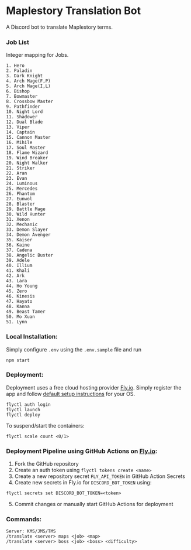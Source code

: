 # Maplestory Translation Bot
A Discord bot to translate Maplestory terms.

### Job List
Integer mapping for Jobs.
```
1. Hero
2. Paladin
3. Dark Knight
4. Arch Mage(F,P)
5. Arch Mage(I,L)
6. Bishop
7. Bowmaster
8. Crossbow Master
9. Pathfinder
10. Night Lord
11. Shadower
12. Dual Blade
13. Viper
14. Captain
15. Cannon Master
16. Mihile
17. Soul Master
18. Flame Wizard
19. Wind Breaker
20. Night Walker
21. Striker
22. Aran
23. Evan
24. Luminous
25. Mercedes
26. Phantom
27. Eunwol
28. Blaster
29. Battle Mage
30. Wild Hunter
31. Xenon
32. Mechanic
33. Demon Slayer
34. Demon Avenger
35. Kaiser
36. Kaine
37. Cadena
38. Angelic Buster
39. Adele
40. Illium
41. Khali
42. Ark
43. Lara
44. Ho Young
45. Zero
46. Kinesis
47. Hayato
48. Kanna
49. Beast Tamer
50. Mo Xuan
51. Lynn
```

### Local Installation:
Simply configure `.env` using the `.env.sample` file and run
```
npm start
```

### Deployment:
Deployment uses a free cloud hosting provider [Fly.io](https://fly.io). Simply register the app and follow [default setup instructions](https://fly.io/docs/hands-on/install-flyctl/) for your OS.
```
flyctl auth login
flyctl launch
flyctl deploy
```
To suspend/start the containers:
```
flyctl scale count <0/1>
```
### Deployment Pipeline using GitHub Actions on [Fly.io](https://fly.io):
1. Fork the GitHub repository
2. Create an auth token using `flyctl tokens create <name>`
3. Create a new repository secret `FLY_API_TOKEN` in GitHub Action Secrets
4. Create new secrets in Fly.io for `DISCORD_BOT_TOKEN` using:
```
flyctl secrets set DISCORD_BOT_TOKEN=<token>
```
5. Commit changes or manually start GitHub Actions for deployment

### Commands:
```
Server: KMS/JMS/TMS
/translate <server> maps <job> <map>
/translate <server> boss <job> <boss> <difficulty>
```
